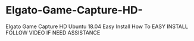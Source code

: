 # Elgato-Game-Capture-HD-
Elgato Game Capture HD Ubuntu 18.04 Easy Install How To
EASY INSTALL FOLLOW VIDEO IF NEED ASSISTANCE
